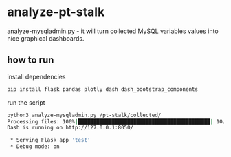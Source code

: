 
# analyze-pt-stalk

analyze-mysqladmin.py - it will turn collected MySQL variables values into nice graphical dashboards.
  
## how to run

install dependencies

```bash
pip install flask pandas plotly dash dash_bootstrap_components
```

run the script

```bash
python3 analyze-mysqladmin.py /pt-stalk/collected/
Processing files: 100%|███████████████████████████████████████████| 10/10 [00:00<00:00, 10.83it/s]
Dash is running on http://127.0.0.1:8050/

 * Serving Flask app 'test'
 * Debug mode: on

```

  
